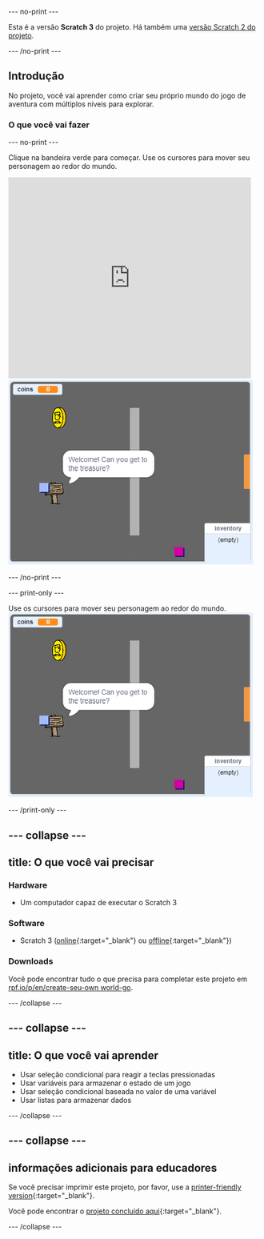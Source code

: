 \--- no-print \---

Esta é a versão **Scratch 3** do projeto. Há também uma [versão Scratch 2 do projeto](https://projects.raspberrypi.org/en/projects/create-your-own-world-scratch2).

\--- /no-print \---

## Introdução

No projeto, você vai aprender como criar seu próprio mundo do jogo de aventura com múltiplos níveis para explorar.

### O que você vai fazer

\--- no-print \---

Clique na bandeira verde para começar. Use os cursores para mover seu personagem ao redor do mundo.

<div class="scratch-preview">
  <iframe allowtransparency="true" width="485" height="402" src="https://scratch.mit.edu/projects/embed/258757783/?autostart=false" frameborder="0" scrolling="no"></iframe>
  <img src="images/showcase.png">
</div>

\--- /no-print \---

\--- print-only \---

Use os cursores para mover seu personagem ao redor do mundo. ![showcase.png](images/showcase.png)

\--- /print-only \---

## \--- collapse \---

## title: O que você vai precisar

### Hardware

- Um computador capaz de executar o Scratch 3

### Software

- Scratch 3 ([online](http://rpf.io/scratchon){:target="_blank"} ou [offline](http://rpf.io/scratchoff){:target="_blank"})

### Downloads

Você pode encontrar tudo o que precisa para completar este projeto em [rpf.io/p/en/create-seu-own world-go](https://rpf.io/p/en/create-your-own-world-go).

\--- /collapse \---

## \--- collapse \---

## title: O que você vai aprender

- Usar seleção condicional para reagir a teclas pressionadas
- Usar variáveis para armazenar o estado de um jogo
- Usar seleção condicional baseada no valor de uma variável
- Usar listas para armazenar dados

\--- /collapse \---

## \--- collapse \---

## informações adicionais para educadores

Se você precisar imprimir este projeto, por favor, use a [printer-friendly version](https://projects.raspberrypi.org/en/projects/create-your-own-world/print){:target="_blank"}.

Você pode encontrar o [projeto concluído aqui](https://rpf.io/p/en/create-your-own-world-get){:target="_blank"}.

\--- /collapse \---